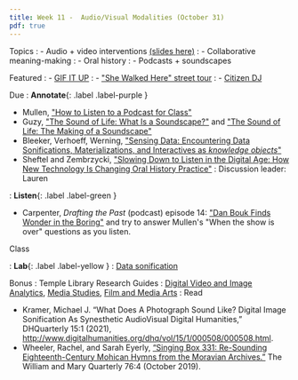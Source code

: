 ```yaml
---
title: Week 11 -  Audio/Visual Modalities (October 31)
pdf: true
---
```


Topics
: - Audio + video interventions [(slides here)](https://docs.google.com/presentation/d/e/2PACX-1vQwcsF11IBAGJled6-Rr-Ko2wIVhSjnHyFalSacJfYxFlBgkZOkTOoKJPHk_bC9abp_yYVjye12sxVM/pub?start=false&loop=false&delayms=5000)
: - Collaborative meaning-making
: - Oral history
: - Podcasts + soundscapes

Featured
: - [GIF IT UP](https://gifitup.net/en/)
: - ["She Walked Here" street tour](https://soundcloud.com/bflolgbtqhistory/sets/she-walked-here-street-tour)
: - [Citizen DJ](https://citizen-dj.labs.loc.gov/)

Due
: **Annotate**{: .label .label-purple }
  - Mullen, ["How to Listen to a Podcast for Class"](https://abbymullen.org/how-to-listen-to-a-podcast-for-class/)
  - Guzy, ["The Sound of Life: What Is a Soundscape?"](https://folklife.si.edu/talkstory/the-sound-of-life-what-is-a-soundscape) and ["The Sound of Life: The Making of a Soundscape"](https://folklife.si.edu/talkstory/the-sound-of-life-the-making-of-a-soundscape)
  - Bleeker, Verhoeff, Werning, ["Sensing Data: Encountering Data Sonifications, Materializations, and Interactives as *knowledge objects*"](https://github.com/HIST5152/pdfs/blob/main/BleekerVerhoeffWerning_SensingData.pdf?raw=true)
  - Sheftel and Zembrzycki, ["Slowing Down to Listen in the Digital Age: How New Technology Is Changing Oral History Practice"](https://github.com/HIST5152/pdfs/blob/main/SheftelZembrzycki_SlowingDownToListen.pdf?raw=true)
: Discussion leader: Lauren

: **Listen**{: .label .label-green }
  - Carpenter, *Drafting the Past* (podcast) episode 14: ["Dan Bouk Finds Wonder in the Boring"](https://draftingthepast.com/podcast-episodes/episode-14-dan-bouk-finds-wonder-in-the-boring/) and try to answer Mullen's "When the show is over" questions as you listen.


Class

: **Lab**{: .label .label-yellow } 
: [Data sonification](https://github.com/HIST5152/labs/blob/32bfc995d5b6d12c5e8a5ae72273532ce9dab93d/sonification.md)

Bonus
: Temple Library Research Guides
    : [Digital Video and Image Analytics](https://guides.temple.edu/video-image-analysis-and-visualization), [Media Studies](https://guides.temple.edu/media), [Film and Media Arts](https://guides.temple.edu/fma)
: Read
  - Kramer, Michael J. “What Does A Photograph Sound Like? Digital Image Sonification As Synesthetic AudioVisual Digital Humanities,” DHQuarterly 15:1 (2021), http://www.digitalhumanities.org/dhq/vol/15/1/000508/000508.html.
  - Wheeler, Rachel, and Sarah Eyerly, [“Singing Box 331: Re-Sounding Eighteenth-Century Mohican Hymns from the Moravian Archives.”](https://templeu.instructure.com/courses/77336/assignments/999196) The William and Mary Quarterly 76:4 (October 2019).